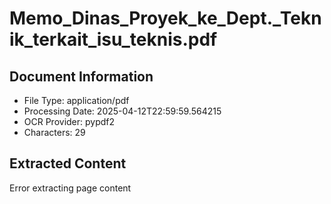 # Memo_Dinas_Proyek_ke_Dept._Teknik_terkait_isu_teknis.pdf

## Document Information
- File Type: application/pdf
- Processing Date: 2025-04-12T22:59:59.564215
- OCR Provider: pypdf2
- Characters: 29

## Extracted Content

Error extracting page content
